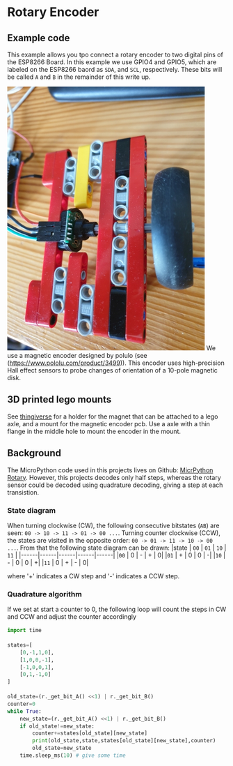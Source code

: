 # Rotary Encoder

## Example code

This example allows you tpo connect a rotary encoder to two digital pins of the ESP8266 Board. In this example we use GPIO4 and GPIO5, which are labeled on the ESP8266 baord as `SDA`, and `SCL`, respectively. These bits will be called `A` and `B` in the remainder of this write up.

![Magentic encoder mounted in lego](./images/magentic_encoder_lego.jpg)
We use a magnetic encoder designed by polulo (see (https://www.pololu.com/product/3499)). This encoder uses high-precision Hall effect sensors to probe changes of orientation of a 10-pole magnetic disk.

## 3D printed lego mounts

See [thingiverse](https://www.thingiverse.com/thing:4913776) for a holder for the magnet that can be attached to a lego axle, and a mount for the magnetic encoder pcb. Use a axle with a thin flange in the middle hole to mount the encoder in the mount.

## Background
The MicroPython code used in this projects lives on Github: [MicrPython Rotary](https://github.com/miketeachman/micropython-rotary). However, this projects decodes only half steps, whereas the rotary sensor could be decoded using quadrature decoding, giving a step at each transistion.

### State diagram
When turning clockwise (CW), the following consecutive bitstates (`AB`) are seen: `00 -> 10 -> 11 -> 01 -> 00 ...`. Turning counter clockwise (CCW), the states are visited in the opposite order: `00 -> 01 -> 11 -> 10 -> 00 ...`.
From that the following state diagram can be drawn:
|state | `00` | `01` | `10` | `11` |
|------|------|------|------|------|
|`00` | 0 | -  | + | 0|
|`01` | + | 0  | 0 | -|
|`10` | - | 0  | 0 | +|
|`11` | 0 | +  | - | 0|

where '+' indicates a CW step and '-' indicates a CCW step.

### Quadrature algorithm
If we set at start a counter to 0, the following loop will count the steps in CW and CCW and adjust the counter accordingly

```python
import time

states=[
	[0,-1,1,0],
	[1,0,0,-1],
	[-1,0,0,1],
	[0,1,-1,0]
]

old_state=(r._get_bit_A() <<1) | r._get_bit_B()
counter=0
while True:
    new_state=(r._get_bit_A() <<1) | r._get_bit_B()
    if old_state!=new_state:
        counter+=states[old_state][new_state]
        print(old_state,state,states[old_state][new_state],counter)
        old_state=new_state
    time.sleep_ms(10) # give some time
```

